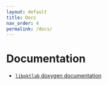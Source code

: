 ```yaml
---
layout: default
title: Docs
nav_order: 4
permalink: /docs/
---
```


# Documentation

- [`libpktlab` doxygen documentation](/doxygen/index.html)
